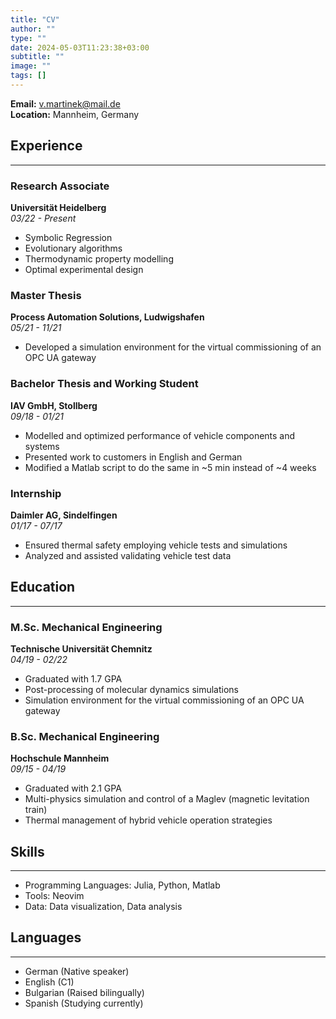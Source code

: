 ```yaml
---
title: "CV"
author: ""
type: ""
date: 2024-05-03T11:23:38+03:00
subtitle: ""
image: ""
tags: []
---
```


**Email:** v.martinek@mail.de  
**Location:** Mannheim, Germany

## Experience
---

### Research Associate  
**Universität Heidelberg**  
*03/22 - Present*  
- Symbolic Regression
- Evolutionary algorithms
- Thermodynamic property modelling
- Optimal experimental design

### Master Thesis  
**Process Automation Solutions, Ludwigshafen**  
*05/21 - 11/21*  
- Developed a simulation environment for the virtual commissioning of an OPC UA gateway

### Bachelor Thesis and Working Student  
**IAV GmbH, Stollberg**  
*09/18 - 01/21*  
- Modelled and optimized performance of vehicle components and systems
- Presented work to customers in English and German
- Modified a Matlab script to do the same in ~5 min instead of ~4 weeks

### Internship  
**Daimler AG, Sindelfingen**  
*01/17 - 07/17*  
- Ensured thermal safety employing vehicle tests and simulations
- Analyzed and assisted validating vehicle test data

## Education
---

### M.Sc. Mechanical Engineering  
**Technische Universität Chemnitz**  
*04/19 - 02/22*  
- Graduated with 1.7 GPA
- Post-processing of molecular dynamics simulations
- Simulation environment for the virtual commissioning of an OPC UA gateway

### B.Sc. Mechanical Engineering  
**Hochschule Mannheim**  
*09/15 - 04/19*  
- Graduated with 2.1 GPA
- Multi-physics simulation and control of a Maglev (magnetic levitation train)
- Thermal management of hybrid vehicle operation strategies

## Skills
---

- Programming Languages: Julia, Python, Matlab
- Tools: Neovim
- Data: Data visualization, Data analysis

## Languages
---

- German (Native speaker)
- English (C1)
- Bulgarian (Raised bilingually)
- Spanish (Studying currently)


